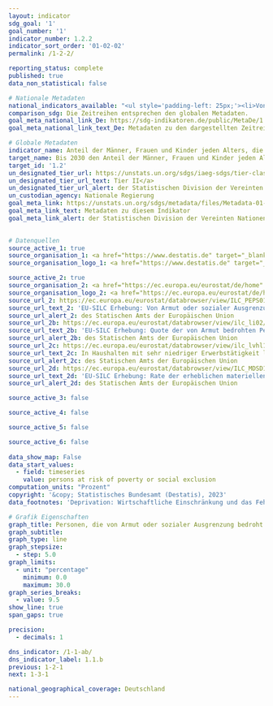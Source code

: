 ```yaml
---
layout: indicator    
sdg_goal: '1'    
goal_number: '1'    
indicator_number: 1.2.2    
indicator_sort_order: '01-02-02'    
permalink: /1-2-2/    

reporting_status: complete    
published: true    
data_non_statistical: false    

# Nationale Metadaten    
national_indicators_available: "<ul style='padding-left: 25px;'><li>Von Armut oder sozialer Ausgrenzung bedrohte Personen</li> <li> Armutsgefährdungsquote</li> <li> In Haushalten mit sehr niedriger Erwerbstätigkeit lebende Personen</li> <li> Unter erheblicher materieller und sozialer Deprivation leidende Personen</li></ul>"    
comparison_sdg: Die Zeitreihen entsprechen den globalen Metadaten.    
goal_meta_national_link_De: https://sdg-indikatoren.de/public/MetaDe/1.2.2.pdf
goal_meta_national_link_text_De: Metadaten zu den dargestellten Zeitreihen    

# Globale Metadaten    
indicator_name: Anteil der Männer, Frauen und Kinder jeden Alters, die in Armut in all ihren Dimensionen nach der jeweiligen nationalen Definition leben    
target_name: Bis 2030 den Anteil der Männer, Frauen und Kinder jeden Alters, die in Armut in all ihren Dimensionen nach der jeweiligen nationalen Definition leben, mindestens um die Hälfte senken    
target_id: '1.2'    
un_designated_tier_url: https://unstats.un.org/sdgs/iaeg-sdgs/tier-classification/'    
un_designated_tier_url_text: Tier II</a>    
un_designated_tier_url_alert: der Statistischen Division der Vereinten Nationen    
un_custodian_agency: Nationale Regierung    
goal_meta_link: https://unstats.un.org/sdgs/metadata/files/Metadata-01-02-02.pdf    
goal_meta_link_text: Metadaten zu diesem Indikator    
goal_meta_link_alert: der Statistischen Division der Vereinten Nationen    
    

# Datenquellen
source_active_1: true
source_organisation_1: <a href="https://www.destatis.de" target="_blank"> Statistisches Bundesamt (Destatis) </a>
source_organisation_logo_1: <a href="https://www.destatis.de" target="_blank"><img src="https://sdg-indikatoren.de/public/OrgImgDe/destatis.png" alt="Logo destatis" style="height:60px; width:148px"/></a>

source_active_2: true
source_organisation_2: <a href="https://ec.europa.eu/eurostat/de/home" target="_blank" onclick="return confirm_alert('des Statischen Amts der Europäischen Union','De');"> Statisches Amt der Europäischen Union (Eurostat) </a>
source_organisation_logo_2: <a href="https://ec.europa.eu/eurostat/de/home" target="_blank" onclick="return confirm_alert('des Statischen Amts der Europäischen Union','De');"><img src="https://sdg-indikatoren.de/public/OrgImgDe/eurostat.png" alt="Logo eurostat" style="height:60px; width:148px"/></a>
source_url_2: https://ec.europa.eu/eurostat/databrowser/view/ILC_PEPS01N/default/table?lang=de
source_url_text_2: 'EU-SILC Erhebung: Von Armut oder sozialer Ausgrenzung bedrohte Bevölkerung – Eurostat Tabelle [ilc_peps01n]'
source_url_alert_2: des Statischen Amts der Europäischen Union
source_url_2b: https://ec.europa.eu/eurostat/databrowser/view/ilc_li02/default/table?lang=de
source_url_text_2b: 'EU-SILC Erhebung: Quote der von Armut bedrohten Personen – Eurostat Tabelle [ilc_li02]'
source_url_alert_2b: des Statischen Amts der Europäischen Union
source_url_2c: https://ec.europa.eu/eurostat/databrowser/view/ilc_lvhl11n/default/table?lang=de
source_url_text_2c: In Haushalten mit sehr niedriger Erwerbstätigkeit lebende Personen – Eurostat-Tabelle [ilc_lvhl11n]
source_url_alert_2c: des Statischen Amts der Europäischen Union
source_url_2d: https://ec.europa.eu/eurostat/databrowser/view/ILC_MDSD11__custom_4946119/default/table?lang=de
source_url_text_2d: 'EU-SILC Erhebung: Rate der erheblichen materiellen und sozialen Deprivation – Eurostat Tabelle [ilc_mdsd11]'
source_url_alert_2d: des Statischen Amts der Europäischen Union

source_active_3: false

source_active_4: false

source_active_5: false

source_active_6: false
    
data_show_map: False    
data_start_values: 
  - field: timeseries
    value: persons at risk of poverty or social exclusion    
computation_units: "Prozent"    
copyright: '&copy; Statistisches Bundesamt (Destatis), 2023'    
data_footnotes: 'Deprivation: Wirtschaftliche Einschränkung und das Fehlen langlebiger Gebrauchsgüter aus finanziellen Gründen.<br>• Aufgrund methodischer Änderungen sind die Ergebnisse ab 2020 nur eingeschränkt mit den Vorjahren vergleichbar.<br>• Die aktuell dargestellten Ergebnisse für 2020 und 2021 sind Endergebnisse, für 2022 Erstergebnisse.<br>• Daten sind teilweise erst ab 2015 verfügbar.'    

# Grafik Eigenschaften    
graph_title: Personen, die von Armut oder sozialer Ausgrenzung bedroht sind
graph_subtitle:     
graph_type: line
graph_stepsize: 
  - step: 5.0    
graph_limits:
  - unit: "percentage"
    minimum: 0.0
    maximum: 30.0
graph_series_breaks:
  - value: 9.5
show_line: true
span_gaps: true

precision:
  - decimals: 1    

dns_indicator: /1-1-ab/
dns_indicator_label: 1.1.b
previous: 1-2-1    
next: 1-3-1    

national_geographical_coverage: Deutschland    
---
```


<span></span>